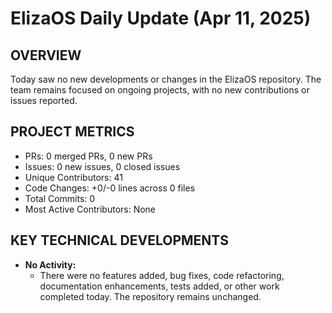 # ElizaOS Daily Update (Apr 11, 2025)

## OVERVIEW 
Today saw no new developments or changes in the ElizaOS repository. The team remains focused on ongoing projects, with no new contributions or issues reported.

## PROJECT METRICS
- PRs: 0 merged PRs, 0 new PRs
- Issues: 0 new issues, 0 closed issues
- Unique Contributors: 41
- Code Changes: +0/-0 lines across 0 files
- Total Commits: 0
- Most Active Contributors: None

## KEY TECHNICAL DEVELOPMENTS
- **No Activity:** 
  - There were no features added, bug fixes, code refactoring, documentation enhancements, tests added, or other work completed today. The repository remains unchanged.